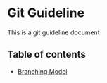 # Git Guideline

This is a git guideline document

## Table of contents

- [Branching Model](wiki/branching_model.md)
